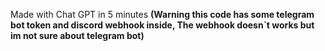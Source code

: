 Made with Chat GPT in 5 minutes
**(Warning this code has some telegram bot token and discord webhook inside, The webhook doesn`t works but im not sure about telegram bot)**
